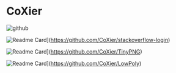 # CoXier

![github](https://github-readme-stats.vercel.app/api?username=CoXier&hide=contribs,commits&show_icons=true)

![Readme Card](https://github-readme-stats.vercel.app/api/pin/?username=CoXier&repo=stackoverflow-login)](https://github.com/CoXier/stackoverflow-login)

![Readme Card](https://github-readme-stats.vercel.app/api/pin/?username=CoXier&repo=TinyPNG)](https://github.com/CoXier/TinyPNG)

![Readme Card](https://github-readme-stats.vercel.app/api/pin/?username=CoXier&repo=LowPoly)](https://github.com/CoXier/LowPoly)
 

